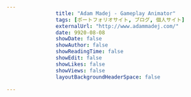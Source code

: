---
                title: "Adam Madej - Gameplay Animator"
                tags: [ポートフォリオサイト, ブログ, 個人サイト]
                externalUrl: "http://www.adammadej.com/"
                date: 9920-08-08
                showDate: false
                showAuthor: false
                showReadingTime: false
                showEdit: false
                showLikes: false
                showViews: false
                layoutBackgroundHeaderSpace: false
                ---

